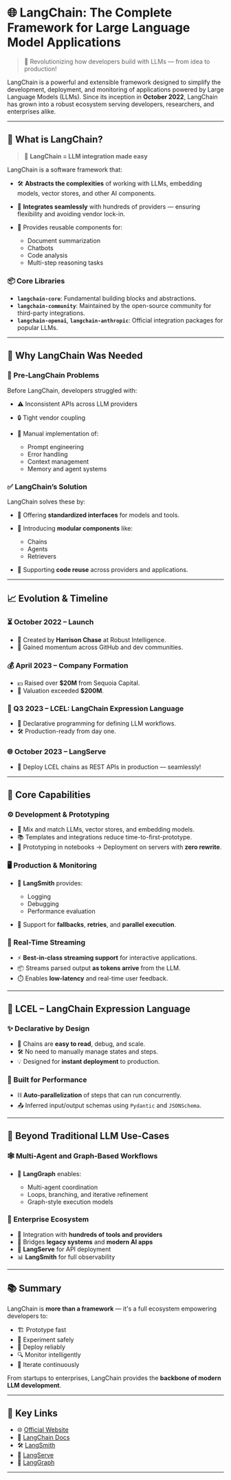 # 🌐 LangChain: The Complete Framework for Large Language Model Applications

> 🚀 Revolutionizing how developers build with LLMs — from idea to production!

LangChain is a powerful and extensible framework designed to simplify the development, deployment, and monitoring of applications powered by Large Language Models (LLMs). Since its inception in **October 2022**, LangChain has grown into a robust ecosystem serving developers, researchers, and enterprises alike.

---

## 🧠 What is LangChain?

> 🔧 **LangChain = LLM integration made easy**

LangChain is a software framework that:

* 🛠️ **Abstracts the complexities** of working with LLMs, embedding models, vector stores, and other AI components.
* 🔌 **Integrates seamlessly** with hundreds of providers — ensuring flexibility and avoiding vendor lock-in.
* 🧱 Provides reusable components for:

  * Document summarization
  * Chatbots
  * Code analysis
  * Multi-step reasoning tasks

### 📦 Core Libraries

* **`langchain-core`**: Fundamental building blocks and abstractions.
* **`langchain-community`**: Maintained by the open-source community for third-party integrations.
* **`langchain-openai`**, **`langchain-anthropic`**: Official integration packages for popular LLMs.

---

## 🤔 Why LangChain Was Needed

### 🚧 Pre-LangChain Problems

Before LangChain, developers struggled with:

* ⚠️ Inconsistent APIs across LLM providers
* 🔒 Tight vendor coupling
* 🧹 Manual implementation of:

  * Prompt engineering
  * Error handling
  * Context management
  * Memory and agent systems

### ✅ LangChain’s Solution

LangChain solves these by:

* 🌉 Offering **standardized interfaces** for models and tools.
* 🧩 Introducing **modular components** like:

  * Chains
  * Agents
  * Retrievers
* 🔄 Supporting **code reuse** across providers and applications.

---

## 📈 Evolution & Timeline

### ⏳ October 2022 – Launch

* 🎉 Created by **Harrison Chase** at Robust Intelligence.
* 💬 Gained momentum across GitHub and dev communities.

### 💰 April 2023 – Company Formation

* 💵 Raised over **\$20M** from Sequoia Capital.
* 💼 Valuation exceeded **\$200M**.

### 🔁 Q3 2023 – LCEL: LangChain Expression Language

* 🧾 Declarative programming for defining LLM workflows.
* 🛠️ Production-ready from day one.

### 🌐 October 2023 – LangServe

* 🔁 Deploy LCEL chains as REST APIs in production — seamlessly!

---

## 🧩 Core Capabilities

### ⚙️ Development & Prototyping

* 🔄 Mix and match LLMs, vector stores, and embedding models.
* 📚 Templates and integrations reduce time-to-first-prototype.
* 🧪 Prototyping in notebooks → Deployment on servers with **zero rewrite**.

### 🖥️ Production & Monitoring

* 🧠 **LangSmith** provides:

  * Logging
  * Debugging
  * Performance evaluation
* 🔄 Support for **fallbacks**, **retries**, and **parallel execution**.

### 🔴 Real-Time Streaming

* ⚡ **Best-in-class streaming support** for interactive applications.
* 📦 Streams parsed output **as tokens arrive** from the LLM.
* ⏱️ Enables **low-latency** and real-time user feedback.

---

## 🧬 LCEL – LangChain Expression Language

### ✨ Declarative by Design

* 📜 Chains are **easy to read**, debug, and scale.
* 🛠️ No need to manually manage states and steps.
* 💡 Designed for **instant deployment** to production.

### 🚀 Built for Performance

* ⛓️ **Auto-parallelization** of steps that can run concurrently.
* 📤 Inferred input/output schemas using `Pydantic` and `JSONSchema`.

---

## 🤖 Beyond Traditional LLM Use-Cases

### 🕸️ Multi-Agent and Graph-Based Workflows

* 🤝 **LangGraph** enables:

  * Multi-agent coordination
  * Loops, branching, and iterative refinement
  * Graph-style execution models

### 🏢 Enterprise Ecosystem

* 🧩 Integration with **hundreds of tools and providers**
* 🌉 Bridges **legacy systems** and **modern AI apps**
* 🚦 **LangServe** for API deployment
* 📊 **LangSmith** for full observability

---

## 📚 Summary

LangChain is **more than a framework** — it's a full ecosystem empowering developers to:

* 🏗️ Prototype fast
* 🧪 Experiment safely
* 🚀 Deploy reliably
* 🔍 Monitor intelligently
* 🔁 Iterate continuously

From startups to enterprises, LangChain provides the **backbone of modern LLM development**.

---

## 📌 Key Links

* 🌐 [Official Website](https://www.langchain.com/)
* 📘 [LangChain Docs](https://docs.langchain.com/)
* 🛠️ [LangSmith](https://smith.langchain.com/)
* 🚀 [LangServe](https://github.com/langchain-ai/langserve)
* 🔗 [LangGraph](https://github.com/langchain-ai/langgraph)

---

